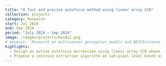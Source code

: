 ```yaml
---
title: "A fast and precise autofocus method using linear array CCD"
collection: projects
category: Research
start: Jul 2024
end: Sep 2024
period: "July 2024 – Sep 2024"
image: /images/projects/baidu1.png
# excerpt: "Research on multisensor perception models and BEV2Instance optimization."
highlights:
  - Design an active autofocus microscope using linear array CCD whose accuracy at the nanometer level and speed at the millisecond level. Develop a focus calibration algorithm, which conducts weighted fusion to the results.
  - Propose a centroid extraction algorithm at sub-pixel level based on multiscale feature extraction, and fit linear mapping using sliding finite impulse response filter.
---
```

